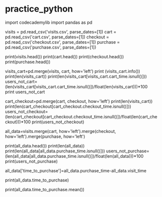 # practice_python
import codecademylib
import pandas as pd

visits = pd.read_csv('visits.csv',
                     parse_dates=[1])
cart = pd.read_csv('cart.csv',
                   parse_dates=[1])
checkout = pd.read_csv('checkout.csv',
                       parse_dates=[1])
purchase = pd.read_csv('purchase.csv',
                       parse_dates=[1])

print(visits.head())
print(cart.head())
print(checkout.head())
print(purchase.head())

visits_cart=pd.merge(visits, cart, how='left')
print (visits_cart.info())
print(len(visits_cart))
print(len(visits_cart[visits_cart.cart_time.isnull()]))
users_not_cart=(len(visits_cart[visits_cart.cart_time.isnull()])/float(len(visits_cart)))*100
print users_not_cart

cart_checkout=pd.merge(cart, checkout, how='left')
print(len(visits_cart))
print(len(cart_checkout[cart_checkout.checkout_time.isnull()]))
users_not_checkout=(len(cart_checkout[cart_checkout.checkout_time.isnull()])/float(len(cart_checkout)))*100
print(users_not_checkout)

all_data=visits.merge(cart, how='left').merge(checkout, how='left').merge(purchase, how='left')

print(all_data.head())
print(len(all_data))
print(len(all_data[all_data.purchase_time.isnull()]))
users_not_purchase=(len(all_data[all_data.purchase_time.isnull()])/float(len(all_data)))*100
print(users_not_purchase)

all_data['time_to_purchase']=all_data.purchase_time-all_data.visit_time

print(all_data.time_to_purchase)

print(all_data.time_to_purchase.mean())
